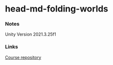# head-md-folding-worlds

### Notes
Unity Version 2021.3.25f1

### Links
[Course repository](https://github.com/abstractmachine/head-md-folding-worlds)


